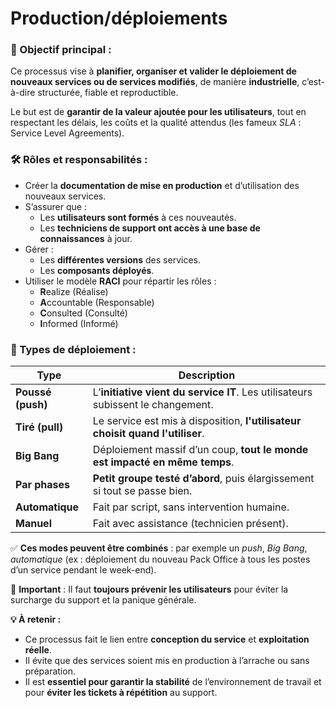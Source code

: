 # Production/déploiements

### **🎯 Objectif principal :**

Ce processus vise à **planifier, organiser et valider le déploiement de nouveaux services ou de services modifiés**, de manière **industrielle**, c’est-à-dire structurée, fiable et reproductible.

Le but est de **garantir de la valeur ajoutée pour les utilisateurs**, tout en respectant les délais, les coûts et la qualité attendus (les fameux *SLA* : Service Level Agreements).



### **🛠️ Rôles et responsabilités :**

- Créer la **documentation de mise en production** et d’utilisation des nouveaux services.
- S’assurer que :
  - Les **utilisateurs sont formés** à ces nouveautés.
  - Les **techniciens de support ont accès à une base de connaissances** à jour.
- Gérer :
  - Les **différentes versions** des services.
  - Les **composants déployés**.
- Utiliser le modèle **RACI** pour répartir les rôles :
  - **R**ealize (Réalise)
  - **A**ccountable (Responsable)
  - **C**onsulted (Consulté)
  - **I**nformed (Informé)



### **🚀 Types de déploiement :**

| **Type** | **Description** |
|----|----|
| **Poussé (push)** | L’**initiative vient du service IT**. Les utilisateurs subissent le changement. |
| **Tiré (pull)** | Le service est mis à disposition, **l'utilisateur choisit quand l'utiliser**. |
| **Big Bang** | Déploiement massif d’un coup, **tout le monde est impacté en même temps**. |
| **Par phases** | **Petit groupe testé d’abord**, puis élargissement si tout se passe bien. |
| **Automatique** | Fait par script, sans intervention humaine. |
| **Manuel** | Fait avec assistance (technicien présent). |



✅ **Ces modes peuvent être combinés** : par exemple un *push*, *Big Bang*, *automatique* (ex : déploiement du nouveau Pack Office à tous les postes d’un service pendant le week-end).

🧠 **Important** : Il faut **toujours prévenir les utilisateurs** pour éviter la surcharge du support et la panique générale.

**💡 À retenir :**

- Ce processus fait le lien entre **conception du service** et **exploitation réelle**.
- Il évite que des services soient mis en production à l’arrache ou sans préparation. 
- Il est **essentiel pour garantir la stabilité** de l’environnement de travail et pour **éviter les tickets à répétition** au support.



